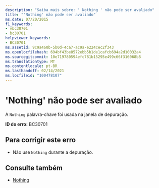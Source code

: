 ```yaml
---
description: "Saiba mais sobre: ' Nothing ' não pode ser avaliado"
title: "'Nothing' não pode ser avaliado"
ms.date: 07/20/2015
f1_keywords:
- vbc30701
- bc30701
helpviewer_keywords:
- BC30701
ms.assetid: 9c9a460b-5b0d-4ca7-ac9a-e224cec2f343
ms.openlocfilehash: 694bf43be8572ebb5b1de1cafcb694a2d10032a4
ms.sourcegitcommit: 10e719780594efc781b15295e499c66f316068b8
ms.translationtype: MT
ms.contentlocale: pt-BR
ms.lasthandoff: 02/14/2021
ms.locfileid: "100478107"
---
```

# <a name="nothing-cannot-be-evaluated"></a>'Nothing' não pode ser avaliado

A `Nothing` palavra-chave foi usada na janela de depuração.  
  
 **ID do erro:** BC30701  
  
## <a name="to-correct-this-error"></a>Para corrigir este erro  
  
- Não use `Nothing` durante a depuração.  
  
## <a name="see-also"></a>Consulte também

- [Nothing](../language-reference/nothing.md)
